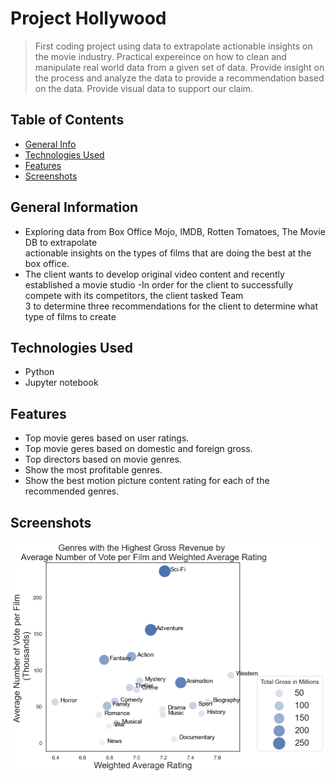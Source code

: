 # Project Hollywood
>First coding project using data to extrapolate actionable insights on the movie industry.
>Practical expereince on how to clean and manipulate real world data from a given set of data.
>Provide insight on the process and analyze the data to provide a recommendation based on the data.
>Provide visual data to support our claim.

## Table of Contents
* [General Info](#general-information)
* [Technologies Used](#technologies-used)
* [Features](#features)
* [Screenshots](#screenshots)


## General Information
- Exploring data from Box Office Mojo, IMDB, Rotten Tomatoes, The Movie DB to extrapolate <br> actionable insights on the types of films that are doing the best at the box office.
- The client wants to develop original video content and recently established a movie studio
-In order for the client to successfully compete with its competitors, the client tasked Team <br> 3 to determine three recommendations for the client to determine what type of films to create


## Technologies Used
- Python 
- Jupyter notebook

## Features
- Top movie geres based on user ratings.
- Top movie geres based on domestic and foreign gross. 
- Top directors based on movie genres. 
- Show the most profitable genres.
- Show the best motion picture content rating for each of the recommended genres.

## Screenshots
![Arthur](./images/Arthur.png)
